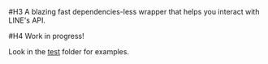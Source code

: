 #H3 A blazing fast dependencies-less wrapper that helps you interact with LINE's API.

#H4 Work in progress!

Look in the [test](https://github.com/LINEPie/LINEPie/test) folder for examples.